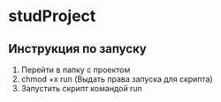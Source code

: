 # studProject
## Инструкция по запуску
1) Перейти в  папку с проектом
2) chmod +x run (Выдать права запуска для скрипта)
3) Запустить скрипт командой run

